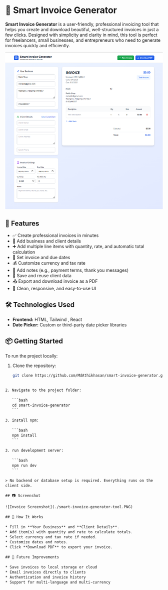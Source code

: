 # 🧾 Smart Invoice Generator

**Smart Invoice Generator** is a user-friendly, professional invoicing tool that helps you create and download beautiful, well-structured invoices in just a few clicks. Designed with simplicity and clarity in mind, this tool is perfect for freelancers, small businesses, and entrepreneurs who need to generate invoices quickly and efficiently.

![Smart Invoice Generator UI](./smart-invoice-generator-tool.PNG)

## 🚀 Features

- ✅ Create professional invoices in minutes
- 📝 Add business and client details
- ➕ Add multiple line items with quantity, rate, and automatic total calculation
- 📅 Set invoice and due dates
- 💰 Customize currency and tax rate
- 📄 Add notes (e.g., payment terms, thank you messages)
- 💾 Save and reuse client data
- 📤 Export and download invoice as a PDF
- 🎨 Clean, responsive, and easy-to-use UI

## 🛠️ Technologies Used

- **Frontend:** HTML, Tailwind , React
- **Date Picker:** Custom or third-party date picker libraries

## 📦 Getting Started

To run the project locally:

1. Clone the repository:
   ```bash
   git clone https://github.com/MdAthikhasan/smart-invoice-generator.git
   ```

````

2. Navigate to the project folder:

   ```bash
   cd smart-invoice-generator
   ```

3. install npm:

   ```bash
   npm install
   ```

3. run development server:

   ```bash
   npm run dev
   ```

> No backend or database setup is required. Everything runs on the client side.

## 📷 Screenshot

![Invoice Screenshot](./smart-invoice-generator-tool.PNG)

## 🧠 How It Works

* Fill in **Your Business** and **Client Details**.
* Add item(s) with quantity and rate to calculate totals.
* Select currency and tax rate if needed.
* Customize dates and notes.
* Click **Download PDF** to export your invoice.

## 📌 Future Improvements

* Save invoices to local storage or cloud
* Email invoices directly to clients
* Authentication and invoice history
* Support for multi-language and multi-currency




````
